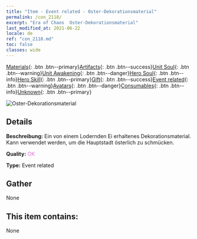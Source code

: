 ```yaml
---
title: "Item - Event related - Oster-Dekorationsmaterial"
permalink: /con_2118/
excerpt: "Era of Chaos  Oster-Dekorationsmaterial"
last_modified_at: 2021-06-22
locale: de
ref: "con_2118.md"
toc: false
classes: wide
---
```

 [Materials](/ItemsDE/){: .btn .btn--primary}[Artifacts](/ItemsDE/Artifacts/){: .btn .btn--success}[Unit Soul](/ItemsDE/UnitSoul/){: .btn .btn--warning}[Unit Awakening](/ItemsDE/UnitAwakening/){: .btn .btn--danger}[Hero Soul](/ItemsDE/HeroSoul/){: .btn .btn--info}[Hero Skill](/ItemsDE/HeroSkill/){: .btn .btn--primary}[Gift](/ItemsDE/Gift/){: .btn .btn--success}[Event related](/ItemsDE/Events/){: .btn .btn--warning}[Avatars](/ItemsDE/Avatars/){: .btn .btn--danger}[Consumables](/ItemsDE/Consumables/){: .btn .btn--info}[Unknown](/ItemsDE/Unknown/){: .btn .btn--primary}

 ![Oster-Dekorationsmaterial](/images/t/i_690019.png)

## Details
 **Beschreibung:** Ein von einem Lodernden Ei erhaltenes Dekorationsmaterial. Kann verwendet werden, um die Hauptstadt österlich zu schmücken.

 **Quality:** <span style="color: #DA70D6">OK</span>

 **Type:** Event related

## Gather

  None

## This item contains:

  None

